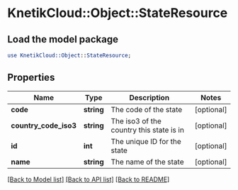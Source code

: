 # KnetikCloud::Object::StateResource

## Load the model package
```perl
use KnetikCloud::Object::StateResource;
```

## Properties
Name | Type | Description | Notes
------------ | ------------- | ------------- | -------------
**code** | **string** | The code of the state | [optional] 
**country_code_iso3** | **string** | The iso3 of the country this state is in | [optional] 
**id** | **int** | The unique ID for the state | [optional] 
**name** | **string** | The name of the state | [optional] 

[[Back to Model list]](../README.md#documentation-for-models) [[Back to API list]](../README.md#documentation-for-api-endpoints) [[Back to README]](../README.md)


